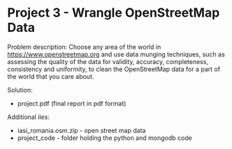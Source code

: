 # Project 3 - Wrangle OpenStreetMap Data

Problem description: Choose any area of the world in https://www.openstreetmap.org and use data munging techniques, such as assessing the quality of the data for validity, accuracy, completeness, consistency and uniformity, to clean the OpenStreetMap data for a part of the world that you care about.

Solution:

* project.pdf (final report in pdf format)

Additional iles:

* iasi_romania.osm.zip - open street map data
* project_code - folder holding the python and mongodb code
